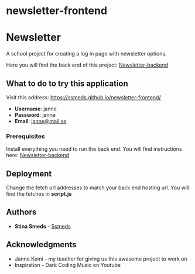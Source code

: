 # newsletter-frontend

# Newsletter

A school project for creating a log in page with newsletter options.

Here you will find the back end of this project: [Newsletter-backend](https://github.com/ssmeds/newsletter-backend)

## What to do to try this application

Visit this address: https://ssmeds.github.io/newsletter-frontend/

* **Username**: janne
* **Password**: janne
* **Email**: janne@mail.se

### Prerequisites

Install everything you need to run the back end. You will find instructions here: [Newsletter-backend](https://github.com/ssmeds/newsletter-backend)

## Deployment

Change the fetch url addresses to match your back end hosting url. You will find the fetches in **script.js**

## Authors

* **Stina Smeds** - [Ssmeds](https://github.com/ssmeds)

## Acknowledgments

* Janne Kemi - my teacher for giving us this awesome project to work on
* Inspiration - Dark Coding Music on Youtube
